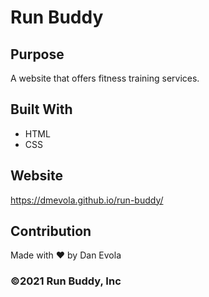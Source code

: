 # Run Buddy

## Purpose
A website that offers fitness training services.

## Built With
* HTML
* CSS

## Website
https://dmevola.github.io/run-buddy/

## Contribution
Made with ❤️ by Dan Evola


### ©️2021 Run Buddy, Inc 
